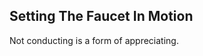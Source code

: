 Setting The Faucet In Motion
----------------------------
Not conducting is a form of appreciating.  
